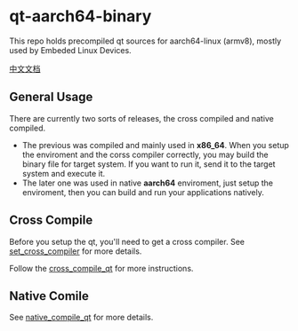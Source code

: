 # qt-aarch64-binary

This repo holds precompiled qt sources for aarch64-linux (armv8), mostly used by Embeded Linux Devices.

[中文文档](./markdown/README_zh.md)

## General Usage

There are currently two sorts of releases, the cross compiled and native compiled. 
+ The previous was compiled and mainly used in **x86_64**. When you setup the enviroment and the corss compiler correctly, you may build the binary file for target system. If you want to run it, send it to the target system and execute it.
+ The later one was used in native **aarch64** enviroment, just setup the enviroment, then you can build and run your applications natively.

## Cross Compile

Before you setup the qt, you'll need to get a cross compiler. See [set_cross_compiler](./markdown/set_cross_compiler.md) for more details.

Follow the [cross_compile_qt](./markdown/cross_compile_qt.md) for more instructions.



## Native Comile

See [native_compile_qt](./markdown/native_compile_qt.md) for more details.  